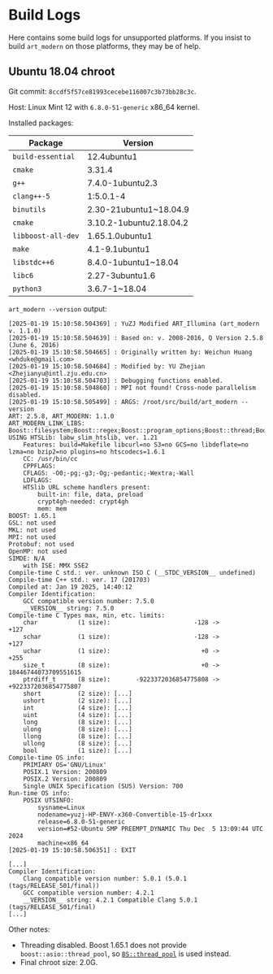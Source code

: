 # Build Logs

Here contains some build logs for unsupported platforms. If you insist to build `art_modern` on those platforms, they may be of help.

## Ubuntu 18.04 chroot

Git commit: `8ccdf5f57ce81993cecebe116007c3b73bb28c3c`.

Host: Linux Mint 12 with `6.8.0-51-generic` x86\_64 kernel.

Installed packages:

| Package            | Version                 |
|--------------------|-------------------------|
| `build-essential`  | 12.4ubuntu1             |
| `cmake`            | 3.31.4                  |
| `g++`              | 7.4.0-1ubuntu2.3        |
| `clang++-5`        | 1:5.0.1-4               |
| `binutils`         | 2.30-21ubuntu1~18.04.9  |
| `cmake`            | 3.10.2-1ubuntu2.18.04.2 |
| `libboost-all-dev` | 1.65.1.0ubuntu1         |
| `make`             | 4.1-9.1ubuntu1          |
| `libstdc++6`       | 8.4.0-1ubuntu1~18.04    |
| `libc6`            | 2.27-3ubuntu1.6         |
| `python3`          | 3.6.7-1~18.04           |

`art_modern --version` output:

```text
[2025-01-19 15:10:58.504369] : YuZJ Modified ART_Illumina (art_modern v. 1.1.0)
[2025-01-19 15:10:58.504639] : Based on: v. 2008-2016, Q Version 2.5.8 (June 6, 2016)
[2025-01-19 15:10:58.504665] : Originally written by: Weichun Huang <whduke@gmail.com>
[2025-01-19 15:10:58.504684] : Modified by: YU Zhejian <Zhejianyu@intl.zju.edu.cn>
[2025-01-19 15:10:58.504703] : Debugging functions enabled.
[2025-01-19 15:10:58.504860] : MPI not found! Cross-node parallelism disabled.
[2025-01-19 15:10:58.505499] : ARGS: /root/src/build/art_modern --version
ART: 2.5.8, ART_MODERN: 1.1.0
ART_MODERN_LINK_LIBS: Boost::filesystem;Boost::regex;Boost::program_options;Boost::thread;Boost::log_setup;Boost::log;labw_slim_htslib;libceu
USING HTSLib: labw_slim_htslib, ver. 1.21
	Features: build=Makefile libcurl=no S3=no GCS=no libdeflate=no lzma=no bzip2=no plugins=no htscodecs=1.6.1
	CC: /usr/bin/cc
	CPPFLAGS: 
	CFLAGS: -O0;-pg;-g3;-Og;-pedantic;-Wextra;-Wall
	LDFLAGS: 
	HTSlib URL scheme handlers present:
		built-in: file, data, preload
		crypt4gh-needed: crypt4gh
		mem: mem
BOOST: 1.65.1
GSL: not used
MKL: not used
MPI: not used
Protobuf: not used
OpenMP: not used
SIMDE: N/A
	with ISE: MMX SSE2
Compile-time C std.: ver. unknown ISO C (__STDC_VERSION__ undefined)
Compile-time C++ std.: ver. 17 (201703)
Compiled at: Jan 19 2025, 14:40:12
Compiler Identification:
	GCC compatible version number: 7.5.0
	__VERSION__ string: 7.5.0
Compile-time C Types max, min, etc. limits:
	char           (1 size):                       -128 ->                  +127
	schar          (1 size):                       -128 ->                  +127
	uchar          (1 size):                         +0 ->                  +255
	size_t         (8 size):                         +0 ->  18446744073709551615
	ptrdiff_t      (8 size):       -9223372036854775808 ->  +9223372036854775807
	short          (2 size): [...]
	ushort         (2 size): [...]
	int            (4 size): [...]
	uint           (4 size): [...]
	long           (8 size): [...]
	ulong          (8 size): [...]
	llong          (8 size): [...]
	ullong         (8 size): [...]
	bool           (1 size): [...]
Compile-time OS info:
	PRIMIARY OS='GNU/Linux'
	POSIX.1 Version: 200809
	POSIX.2 Version: 200809
	Single UNIX Specification (SUS) Version: 700
Run-time OS info:
	POSIX UTSINFO:
		sysname=Linux
		nodename=yuzj-HP-ENVY-x360-Convertible-15-dr1xxx
		release=6.8.0-51-generic
		version=#52-Ubuntu SMP PREEMPT_DYNAMIC Thu Dec  5 13:09:44 UTC 2024
		machine=x86_64
[2025-01-19 15:10:58.506351] : EXIT
```

```text
[...]
Compiler Identification:
	Clang compatible version number: 5.0.1 (5.0.1 (tags/RELEASE_501/final))
	GCC compatible version number: 4.2.1
	__VERSION__ string: 4.2.1 Compatible Clang 5.0.1 (tags/RELEASE_501/final)
[...]
```

Other notes:

- Threading disabled. Boost 1.65.1 does not provide `boost::asio::thread_pool`, so [`BS::thread_pool`](https://github.com/bshoshany/thread-pool) is used instead.
- Final chroot size: 2.0G.
